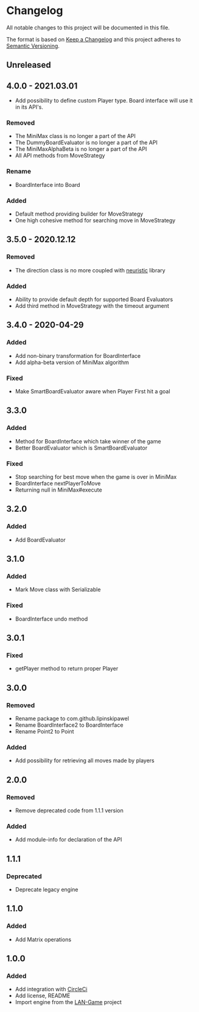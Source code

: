 # Changelog

All notable changes to this project will be documented in this file.

The format is based on [Keep a Changelog](http://keepachangelog.com/en/1.0.0/)
and this project adheres to [Semantic Versioning](http://semver.org/spec/v2.0.0.html).

## Unreleased

## 4.0.0 - 2021.03.01

- Add possibility to define custom Player type. Board interface will use it in its API's.

### Removed

- The MiniMax class is no longer a part of the API
- The DummyBoardEvaluator is no longer a part of the API
- The MiniMaxAlphaBeta is no longer a part of the API
- All API methods from MoveStrategy

### Rename

- BoardInterface into Board

### Added

- Default method providing builder for MoveStrategy
- One high cohesive method for searching move in MoveStrategy

## 3.5.0 - 2020.12.12

### Removed

- The direction class is no more coupled with [neuristic] library

[neuristic]: https://github.com/lipinskipawel/neuristic

### Added

- Ability to provide default depth for supported Board Evaluators
- Add third method in MoveStrategy with the timeout argument

## 3.4.0 - 2020-04-29

### Added

- Add non-binary transformation for BoardInterface
- Add alpha-beta version of MiniMax algorithm

### Fixed

- Make SmartBoardEvaluator aware when Player First hit a goal

## 3.3.0

### Added

- Method for BoardInterface which take winner of the game
- Better BoardEvaluator which is SmartBoardEvaluator

### Fixed

- Stop searching for best move when the game is over in MiniMax
- BoardInterface nextPlayerToMove
- Returning null in MiniMax#execute

## 3.2.0

### Added

- Add BoardEvaluator

## 3.1.0

### Added

- Mark Move class with Serializable

### Fixed

- BoardInterface undo method

## 3.0.1

### Fixed

- getPlayer method to return proper Player

## 3.0.0

### Removed

- Rename package to com.github.lipinskipawel
- Rename BoardInterface2 to BoardInterface
- Rename Point2 to Point

### Added

- Add possibility for retrieving all moves made by players

## 2.0.0

### Removed

- Remove deprecated code from 1.1.1 version

### Added

- Add module-info for declaration of the API

## 1.1.1

### Deprecated

- Deprecate legacy engine

## 1.1.0

### Added

- Add Matrix operations

## 1.0.0

### Added

- Add integration with [CircleCi]
- Add license, README
- Import engine from the [LAN-Game] project

[circleci]: https://circleci.com/gh/lipinskipawel/game-engine

[lan-game]: https://github.com/lipinskipawel/LAN-game
